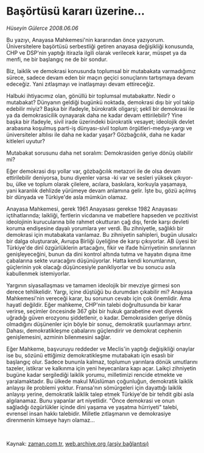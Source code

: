 # Başörtüsü kararı üzerine...

*Hüseyin Gülerce 2008.06.06*

<tr><td class="metin" colspan="2" style="padding-top: 20px; padding-left: 5px; padding-right: 10px;">Bu yazıyı, Anayasa Mahkemesi'nin kararından önce yazıyorum. Üniversitelere başörtüsü serbestliği getiren anayasa değişikliği konusunda, CHP ve DSP'nin yaptığı itirazla ilgili olarak verilecek karar, müspet ya da menfi, ne bir başlangıç ne de bir sondur.</td></tr><tr><td class="metin" colspan="2" style="padding-top: 20px; padding-left: 5px; padding-right: 10px;"><p>Biz, laiklik ve demokrasi konusunda toplumsal bir mutabakata varmadığımız sürece, sadece devam eden bir maçın geçici sonuçlarını tartışmaya devam edeceğiz. Yani zıtlaşmayı ve inatlaşmayı devam ettireceğiz.
<p>Halbuki ihtiyacımız olan, gönüllü bir toplumsal mutabakattır. Nedir o mutabakat? Dünyanın geldiği bugünkü noktada, demokrasi dışı bir yol takip edebilir miyiz? Başka bir ifadeyle, bürokratik oligarşi; şeklî bir demokrasi ile ya da demokrasicilik oynayarak daha ne kadar devam ettirilebilir? Yine başka bir ifadeyle, sivil irade üzerindeki bürokratik vesayet; ideolojik devlet arabasına koşulmuş parti-iş dünyası-sivil toplum örgütleri-medya-yargı ve üniversiteler altılısı ile daha ne kadar yaşar? Gözbağcılık, daha ne kadar kitleleri uyutur?
<p>Mutabakat sorusunu daha net soralım: Demokrasiden geriye dönüş olabilir mi?
<p>Eğer demokrasi dışı yollar var, gözbağcılık metazori ile de olsa devam ettirilebilir deniyorsa, bunu diyenler varsa -ki var ve sesleri yüksek çıkıyor- bu, ülke ve toplum olarak çilelere, acılara, baskılara, korkuyla yaşamaya, yani karanlık dehlizde yürümeye devam anlamına gelir. İşte bu, gözü açılmış bir dünyada ve Türkiye'de asla mümkün olamaz. 
<p>Anayasa Mahkemesi, gerek 1961 Anayasası gerekse 1982 Anayasası içtihatlarında; laikliği, fertlerin vicdanına ve mabetlere hapseden ve pozitivist ideolojinin kurucularına bile rahmet okutturan çağ dışı, ferde karşı devleti koruma endişesine dayalı yorumlara yer verdi. Bu zihniyetle, sağlıklı bir demokrasi için mutabakata varılamaz. Bu zihniyetin sahipleri, bugün ulusalcı bir dalga oluşturarak, Avrupa Birliği üyeliğine de karşı çıkıyorlar. AB üyesi bir Türkiye'de dinî özgürlüklerin artacağını, fikir ve ifade hürriyetinin sınırlarının genişleyeceğini, bunun da dini kontrol altında tutma ve hayatın dışına itme çabalarına sekte vuracağını düşünüyorlar. Hatta kendi konumlarının, güçlerinin yok olacağı düşüncesiyle panikliyorlar ve bu sonucu asla kabullenmek istemiyorlar.
<p>Yargının siyasallaşması ve tamamen ideolojik bir mevziye girmesi son derece tehlikelidir. Yargı, içine düştüğü bu durumdan çıkabilir mi? Anayasa Mahkemesi'nin vereceği karar, bu sorunun cevabı için çok önemlidir. Ama hayatî değildir. Eğer mahkeme, CHP'nin talebi doğrultusunda bir karar verirse, seçimler öncesinde 367 gibi bir hukuk garabetine evet diyerek uğradığı güven erozyonu şiddetlenir, o kadar. Demokrasiden geriye dönüş olmadığını düşünenler için böyle bir sonuç, demokratik şuurlanmayı artırır. Dahası, demokratikleşme çabalarını güçlendirir ve demokrat cephenin genişlemesini, azminin bilenmesini sağlar.
<p>Eğer Mahkeme, başvuruyu reddeder ve Meclis'in yaptığı değişikliği onaylar ise bu, sözünü ettiğimiz demokratikleşme mutabakatı için esaslı bir başlangıç olur. Sadece bununla kalmaz, toplumun yarınlara dönük umutlarını tazeler, istikrar ve kalkınma için yeni heyecanlara kapı açar. Laikçi zihniyetin bugüne kadar sergilediği laiklik yorumu, milletimizi rencide etmekte ve yaralamaktadır. Bu ülkede makul Müslüman çoğunluğun, demokratik laiklik anlayışı ile problemi yoktur. Fransa'nın sömürgeleri için dayattığı laiklik anlayışı yerine, demokratik laiklik talep etmek Türkiye'de bir tehdit gibi asla algılanamaz. Bunu yapanlar art niyetlidir. "Önce demokrasi ve onun sağladığı özgürlükler içinde dini yaşama ve yaşatma hürriyeti" talebi, evrensel insan hakkı talebidir. Milletle zıtlaşmanın ve demokrasiye direnmenin kimseye hayrı olamaz...
<p><br/></p></p></p></p></p></p></p></p></td></tr>

Kaynak: [zaman.com.tr](http://zaman.com.tr/yazar.do?yazino=698570), [web.archive.org (arşiv bağlantısı)](http://web.archive.org/web/20080804211704/http://www.zaman.com.tr:80/yazar.do?yazino=698570)

